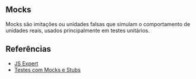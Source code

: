 ## Mocks

Mocks são imitações ou unidades falsas que simulam o comportamento de unidades reais, usados principalmente em testes unitários.

## Referências

- [JS Expert](https://javascriptexpert.com.br/)
- [Testes com Mocks e Stubs](https://www.alura.com.br/artigos/testes-com-mocks-e-stubs)